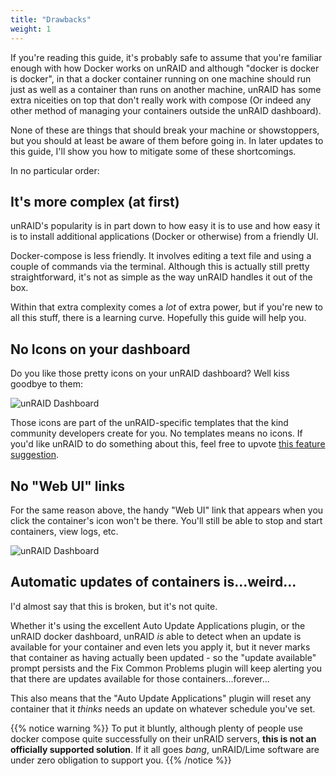 ```yaml
---
title: "Drawbacks"
weight: 1
---
```


If you're reading this guide, it's probably safe to assume that you're familiar enough with how Docker works on unRAID and although "docker is docker is docker", in that a docker container running on one machine should run just as well as a container than runs on another machine, unRAID has some extra niceities on top that don't really work with compose (Or indeed any other method of managing your containers outside the unRAID dashboard). 

None of these are things that should break your machine or showstoppers, but you should at least be aware of them before going in. In later updates to this guide, I'll show you how to mitigate some of these shortcomings.

In no particular order:

## It's more complex (at first)

unRAID's popularity is in part down to how easy it is to use and how easy it is to install additional applications (Docker or otherwise) from a friendly UI. 

Docker-compose is less friendly. It involves editing a text file and using a couple of commands via the terminal. Although this is actually still pretty straightforward, it's not as simple as the way unRAID handles it out of the box. 

Within that extra complexity comes a _lot_ of extra power, but if you're new to all this stuff, there is a learning curve. Hopefully this guide will help you.

## No Icons on your dashboard

Do you like those pretty icons on your unRAID dashboard? Well kiss goodbye to them:

![unRAID Dashboard](static/images/unraid-dashboard.png)

Those icons are part of the unRAID-specific templates that the kind community developers create for you. No templates means no icons. If you'd like unRAID to do something about this, feel free to upvote [this feature suggestion](https://forums.unraid.net/topic/105284-use-docker-labels-for-unraid-specific-information-in-docker-templates-to-allow-for-a-11-map-between-unraid-templates-and-docker-compose-files/).

## No "Web UI" links

For the same reason above, the handy "Web UI" link that appears when you click the container's icon won't be there. You'll still be able to stop and start containers, view logs, etc.

![unRAID Dashboard](static/images/unraid-no-webui.png)

## Automatic updates of containers is...weird...

I'd almost say that this is broken, but it's not quite. 

Whether it's using the excellent Auto Update Applications plugin, or the unRAID docker dashboard, unRAID *is* able to detect when an update is available for your container and even lets you apply it, but it never marks that container as having actually been updated - so the "update available" prompt persists and the Fix Common Problems plugin will keep alerting you that there are updates available for those containers...forever...

This also means that the "Auto Update Applications" plugin will reset any container that it _thinks_ needs an update on whatever schedule you've set. 

{{% notice warning %}}
To put it bluntly, although plenty of people use docker compose quite successfully on their unRAID servers, **this is not an officially supported solution**. If it all goes _bang_, unRAID/Lime software are under zero obligation to support you.
{{% /notice %}}